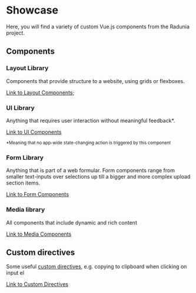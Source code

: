 # Showcase

Here, you will find a variety of custom Vue.js components from the Radunia project.

## Components

### Layout Library

Components that provide structure to a website, using grids or flexboxes.

[Link to Layout Components](./Layout/index.md);

### UI Library

Anything that requires user interaction without meaningful feedback*.

[Link to UI Components](./UI/index.md)

<small> *Meaning that no app-wide state-changing action is triggered by this component</small>

### Form Library

Anything that is part of a web formular. Form components range from smaller text-inputs over selections up till a bigger and more complex upload section items.

[Link to Form Components](./Form/index.md)

### Media library

All components that include dynamic and rich content

[Link to Media Components](./Media/index.md)

## Custom directives

Some useful [custom directives](https://v3.vuejs.org/guide/custom-directive.html), e.g. copying to clipboard when clicking on input el

[Link to Custom Directives](directives/index.md)